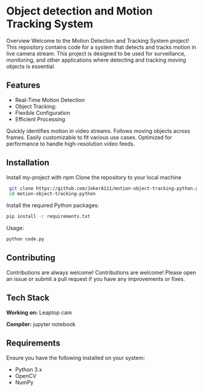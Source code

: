 # Object detection and Motion Tracking System

Overview
Welcome to the Motion Detection and Tracking System project! This repository contains code for a system that detects and tracks motion in live camera stream. This project is designed to be used for surveillance, monitoring, and other applications where detecting and tracking moving objects is essential.
## Features

- Real-Time Motion Detection
- Object Tracking:
- Flexible Configuration
- Efficient Processing

Quickly identifies motion in video streams.
Follows moving objects across frames.
Easily customizable to fit various use cases.
Optimized for performance to handle high-resolution video feeds.
## Installation

Install my-project with npm
Clone the repository to your local machine
```bash
 git clone https://github.com/JokerA111/motion-object-tracking-python.git
 cd motion-object-tracking-python

```
Install the required Python packages:
```bash
pip install -r requirements.txt
```
Usage:
```bash
python code.py
```
## Contributing

Contributions are always welcome!
Contributions are welcome! Please open an issue or submit a pull request if you have any improvements or fixes.
## Tech Stack

**Working on:** Leaptop cam

**Compiler:** jupyter notebook 
## Requirements
Ensure you have the following installed on your system:

- Python 3.x
- OpenCV
- NumPy

